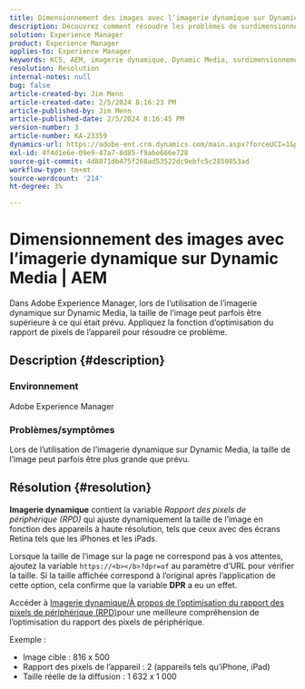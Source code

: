 ```yaml
---
title: Dimensionnement des images avec l’imagerie dynamique sur Dynamic Media | AEM
description: Découvrez comment résoudre les problèmes de surdimensionnement des images lorsque la fonction d’imagerie dynamique est utilisée dans Dynamic Media. Appliquez la fonction d’optimisation du rapport de pixels d’appareil.
solution: Experience Manager
product: Experience Manager
applies-to: Experience Manager
keywords: KCS, AEM, imagerie dynamique, Dynamic Media, surdimensionnement des images
resolution: Resolution
internal-notes: null
bug: false
article-created-by: Jim Menn
article-created-date: 2/5/2024 8:16:23 PM
article-published-by: Jim Menn
article-published-date: 2/5/2024 8:16:45 PM
version-number: 3
article-number: KA-23359
dynamics-url: https://adobe-ent.crm.dynamics.com/main.aspx?forceUCI=1&pagetype=entityrecord&etn=knowledgearticle&id=c685a56c-63c4-ee11-9079-6045bd006268
exl-id: 4f4d1e6e-09e9-47a7-8d85-f9abe666e728
source-git-commit: 4d8871db475f268ad53522dc9ebfc5c2850853ad
workflow-type: tm+mt
source-wordcount: '214'
ht-degree: 3%

---
```


# Dimensionnement des images avec l’imagerie dynamique sur Dynamic Media | AEM


Dans Adobe Experience Manager, lors de l’utilisation de l’imagerie dynamique sur Dynamic Media, la taille de l’image peut parfois être supérieure à ce qui était prévu. Appliquez la fonction d’optimisation du rapport de pixels de l’appareil pour résoudre ce problème.

## Description {#description}


### <b>Environnement</b>

Adobe Experience Manager

### <b>Problèmes/symptômes</b>

Lors de l’utilisation de l’imagerie dynamique sur Dynamic Media, la taille de l’image peut parfois être plus grande que prévu.


## Résolution {#resolution}


<b>Imagerie dynamique</b> contient la variable *Rapport des pixels de périphérique (RPD)* qui ajuste dynamiquement la taille de l’image en fonction des appareils à haute résolution, tels que ceux avec des écrans Retina tels que les iPhones et les iPads.

Lorsque la taille de l’image sur la page ne correspond pas à vos attentes, ajoutez la variable `https://<b></b>?dpr=of` au paramètre d’URL pour vérifier la taille. Si la taille affichée correspond à l’original après l’application de cette option, cela confirme que la variable <b>DPR</b> a eu un effet.

Accéder à [Imagerie dynamique/À propos de l’optimisation du rapport des pixels de périphérique (RPD)](https://experienceleague.adobe.com/docs/experience-manager-65/assets/dynamic/imaging-faq.html#dpr)pour une meilleure compréhension de l’optimisation du rapport des pixels de périphérique.

Exemple :

- Image cible : 816 x 500
- Rapport des pixels de l’appareil : 2 (appareils tels qu’iPhone, iPad)
- Taille réelle de la diffusion : 1 632 x 1 000
